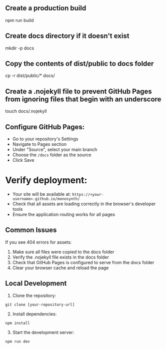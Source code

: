 ## Create a production build
npm run build

## Create docs directory if it doesn't exist
mkdir -p docs

## Copy the contents of dist/public to docs folder
cp -r dist/public/* docs/

## Create a .nojekyll file to prevent GitHub Pages from ignoring files that begin with an underscore
touch docs/.nojekyll

## Configure GitHub Pages:
   - Go to your repository's Settings
   - Navigate to Pages section
   - Under "Source", select your main branch
   - Choose the `/docs` folder as the source
   - Click Save

# Verify deployment:
   - Your site will be available at: `https://<your-username>.github.io/monosynth/`
   - Check that all assets are loading correctly in the browser's developer tools
   - Ensure the application routing works for all pages

## Common Issues

If you see 404 errors for assets:
1. Make sure all files were copied to the docs folder
2. Verify the .nojekyll file exists in the docs folder
3. Check that GitHub Pages is configured to serve from the docs folder
4. Clear your browser cache and reload the page

## Local Development

1. Clone the repository:
```
git clone [your-repository-url]
```

2. Install dependencies:
```
npm install
```

3. Start the development server:
```
npm run dev
```